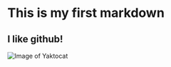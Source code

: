 # This is my first markdown
## I like github!
![Image of Yaktocat](https://octodex.github.com/images/yaktocat.png)

